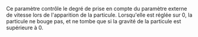 Ce paramètre contrôle le degré de prise en compte du paramètre externe de vitesse lors de l'apparition de la particule. Lorsqu'elle est réglée sur 0, la particule ne bouge pas, et ne tombe que si la gravité de la particule est supérieure à 0.